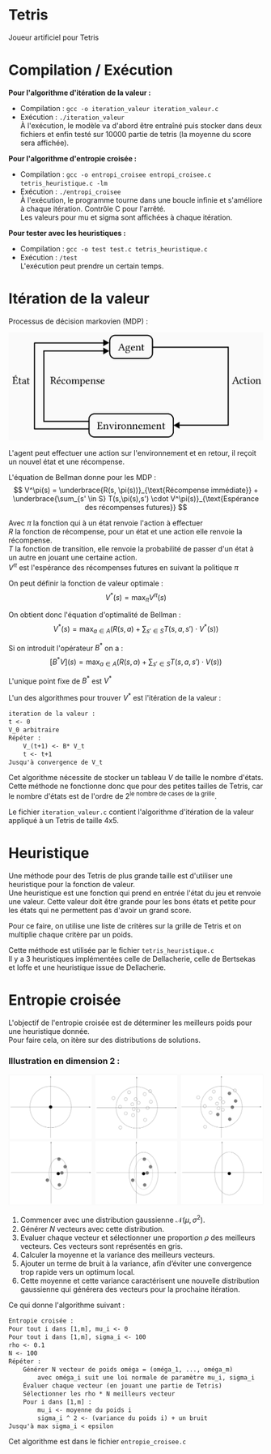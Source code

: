 # Tetris

Joueur artificiel pour Tetris

# Compilation / Exécution

**Pour l'algorithme d'itération de la valeur :**  
- Compilation : `gcc -o iteration_valeur iteration_valeur.c`  
- Exécution : `./iteration_valeur`  
À l'exécution, le modèle va d'abord être entraîné puis stocker dans deux fichiers et enfin testé sur 10000 partie de tetris (la moyenne du score sera affichée).

**Pour l'algorithme d'entropie croisée :**
- Compilation : `gcc -o entropi_croisee entropi_croisee.c tetris_heuristique.c -lm`
- Exécution : `./entropi_croisee`  
À l'exécution, le programme tourne dans une boucle infinie et s'améliore à chaque itération. Contrôle C pour l'arrêté.  
Les valeurs pour mu et sigma sont affichées à chaque itération.

**Pour tester avec les heuristiques :**
- Compilation : `gcc -o test test.c tetris_heuristique.c`
- Exécution : `/test`  
L'exécution peut prendre un certain temps.

# Itération de la valeur
Processus de décision markovien (MDP) :

![MDP](image/MDP.png)

L'agent peut effectuer une action sur l'environnement et en retour, il reçoit un nouvel état et une récompense.

L'équation de Bellman donne pour les MDP :
$$ V^\pi(s) = \underbrace{R(s, \pi(s))}_{\text{Récompense immédiate}} + \underbrace{\sum_{s' \in S} T(s,\pi(s),s') \cdot V^\pi(s)}_{\text{Espérance des récompenses futures}} $$

Avec $\pi$ la fonction qui à un état renvoie l'action à effectuer  
$R$ la fonction de récompense, pour un état et une action elle renvoie la récompense.  
$T$ la fonction de transition, elle renvoie la probabilité de passer d'un état à un autre en jouant une certaine action.  
$V^\pi$ est l'espérance des récompenses futures en suivant la politique $\pi$  

On peut définir la fonction de valeur optimale : $$ V^*(s) = \max_\pi V^\pi(s) $$

On obtient donc l'équation d'optimalité de Bellman :
$$ V^*(s) = \max_{a \in A} \left( R(s, a) + \sum_{s' \in S} T(s,a,s') \cdot V^*(s) \right) $$

Si on introduit l'opérateur $B^*$ on a : $$ [B^*V](s) = \max_{a \in A} \left( R(s, a) + \sum_{s' \in S} T(s,a,s') \cdot V(s) \right) $$

L'unique point fixe de $B^*$ est $V^*$

L'un des algorithmes pour trouver $V^*$ est l'itération de la valeur :  
```
iteration de la valeur :
t <- 0
V_0 arbitraire
Répéter :
    V_(t+1) <- B* V_t
    t <- t+1
Jusqu'à convergence de V_t
```

Cet algorithme nécessite de stocker un tableau $V$ de taille le nombre d'états.  
Cette méthode ne fonctionne donc que pour des petites tailles de Tetris, car le nombre d'états est de l'ordre de $2^{\text{le nombre de cases de la grille}}$.

Le fichier `iteration_valeur.c` contient l'algorithme d'itération de la valeur appliqué à un Tetris de taille 4x5.

# Heuristique

Une méthode pour des Tetris de plus grande taille est d'utiliser une heuristique pour la fonction de valeur.  
Une heuristique est une fonction qui prend en entrée l'état du jeu et renvoie une valeur. Cette valeur doit être grande pour les bons états et petite pour les états qui ne permettent pas d'avoir un grand score.

Pour ce faire, on utilise une liste de critères sur la grille de Tetris et on multiplie chaque critère par un poids.

Cette méthode est utilisée par le fichier `tetris_heuristique.c`  
Il y a 3 heuristiques implémentées celle de Dellacherie, celle de Bertsekas et Ioffe et une heuristique issue de Dellacherie.

# Entropie croisée

L'objectif de l'entropie croisée est de déterminer les meilleurs poids pour une heuristique donnée.  
Pour faire cela, on itère sur des distributions de solutions.

### Illustration en dimension 2 :

![illustration entropie croisée](image/entropie_croisee.png)

1. Commencer avec une distribution gaussienne $\mathcal{N} (\mu, \sigma^2)$.
2. Générer $N$ vecteurs avec cette distribution.
3. Evaluer chaque vecteur et sélectionner une proportion $\rho$ des meilleurs vecteurs. Ces vecteurs sont représentés en gris.
4. Calculer la moyenne et la variance des meilleurs vecteurs.
5. Ajouter un terme de bruit à la variance, afin d’éviter une convergence trop rapide vers un optimum local.
6. Cette moyenne et cette variance caractérisent une nouvelle distribution gaussienne qui générera des vecteurs pour la prochaine itération.

Ce qui donne l'algorithme suivant :

```
Entropie croisée :
Pour tout i dans [1,m], mu_i <- 0
Pour tout i dans [1,m], sigma_i <- 100
rho <- 0.1
N <- 100
Répéter :
    Générer N vecteur de poids oméga = (oméga_1, ..., oméga_m)
        avec oméga_i suit une loi normale de paramètre mu_i, sigma_i
    Évaluer chaque vecteur (en jouant une partie de Tetris)
    Sélectionner les rho * N meilleurs vecteur
    Pour i dans [1,m] :
        mu_i <- moyenne du poids i
        sigma_i ^ 2 <- (variance du poids i) + un bruit
Jusqu'à max sigma_i < epsilon
```

Cet algorithme est dans le fichier `entropie_croisee.c`